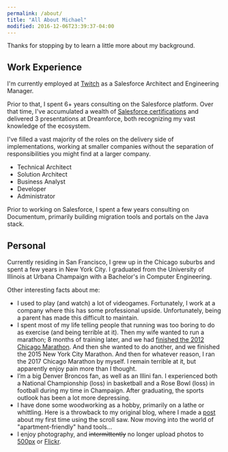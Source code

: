 ```yaml
---
permalink: /about/
title: "All About Michael"
modified: 2016-12-06T23:39:37-04:00
---
```

Thanks for stopping by to learn a little more about my background.

Work Experience
--
I'm currently employed at [Twitch](https://twitch.tv) as a Salesforce Architect and Engineering Manager. 

Prior to that, I spent 6+ years consulting on the Salesforce platform. Over that time, I've accumulated a wealth of [Salesforce certifications](http://certification.salesforce.com/verification?&fullname=Michael%20Welburn) and delivered 3 presentations at Dreamforce, both recognizing my vast knowledge of the ecosystem.

I've filled a vast majority of the roles on the delivery side of implementations, working at smaller companies without the separation of responsibilities you might find at a larger company.

* Technical Architect
* Solution Architect
* Business Analyst
* Developer
* Administrator

Prior to working on Salesforce, I spent a few years consulting on Documentum, primarily building migration tools and portals on the Java stack.

Personal
--
Currently residing in San Francisco, I grew up in the Chicago suburbs and spent a few years in New York City. I graduated from the University of Illinois at Urbana Champaign with a Bachelor's in Computer Engineering.

Other interesting facts about me:

  * I used to play (and watch) a lot of videogames. Fortunately, I work at a company where this has some professional upside. Unfortunately, being a parent has made this difficult to maintain.
  * I spent most of my life telling people that running was too boring to do as exercise (and being terrible at it). Then my wife wanted to run a marathon; 8 months of training later, and we had <a title="Chicago Marathon 2012: Completed" href="http://michaelwelburn.com/2012/10/13/chicago-marathon-2012-completed/" target="_blank">finished the 2012 Chicago Marathon</a>. And then she wanted to do another, and we finished the 2015 New York City Marathon. And then for whatever reason, I ran the 2017 Chicago Marathon by myself. I remain terrible at it, but apparently enjoy pain more than I thought.
  * I’m a big Denver Broncos fan, as well as an Illini fan. I experienced both a National Championship (loss) in basketball and a Rose Bowl (loss) in football during my time in Champaign. After graduating, the sports outlook has been a lot more depressing.
  * I have done some woodworking as a hobby, primarily on a lathe or whittling. Here is a throwback to my original blog, where I made a <a title="Jewelry Box" href="http://michaelwelburn.com/v1/jewelrybox.php.html" target="_blank">post</a> about my first time using the scroll saw. Now moving into the world of "apartment-friendly" hand tools...
  * I enjoy photography, and <s>intermittently</s> no longer upload photos to <a title="500px" href="http://500px.com/br0nc080" target="_blank">500px</a> or <a title="Flickr" href="http://www.flickr.com/photos/br0nc080" target="_blank">Flickr</a>.
